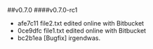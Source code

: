 ##v0.7.0
####v0.7.0-rc1
* afe7c11 file2.txt edited online with Bitbucket
* 0ce9dfc file1.txt edited online with Bitbucket
* bc2b1ea [Bugfix] irgendwas.
